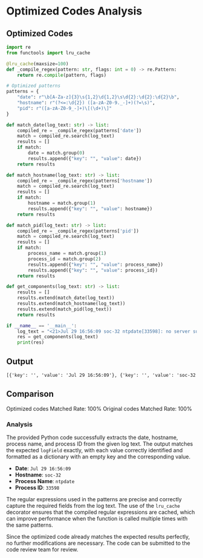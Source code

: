 # Optimized Codes Analysis
## Optimized Codes
```python
import re
from functools import lru_cache

@lru_cache(maxsize=100)
def _compile_regex(pattern: str, flags: int = 0) -> re.Pattern:
    return re.compile(pattern, flags)

# Optimized patterns
patterns = {
    "date": r"\b[A-Za-z]{3}\s{1,2}\d{1,2}\s\d{2}:\d{2}:\d{2}\b",
    "hostname": r"(?<=:\d{2}) ([a-zA-Z0-9._-]+)(?=\s)",
    "pid": r"([a-zA-Z0-9_-]+)\[(\d+)\]"
}

def match_date(log_text: str) -> list:
    compiled_re = _compile_regex(patterns['date'])
    match = compiled_re.search(log_text)
    results = []
    if match:
        date = match.group(0)
        results.append({"key": "", "value": date})
    return results

def match_hostname(log_text: str) -> list:
    compiled_re = _compile_regex(patterns['hostname'])
    match = compiled_re.search(log_text)
    results = []
    if match:
        hostname = match.group(1)
        results.append({"key": "", "value": hostname})
    return results

def match_pid(log_text: str) -> list:
    compiled_re = _compile_regex(patterns['pid'])
    match = compiled_re.search(log_text)
    results = []
    if match:
        process_name = match.group(1)
        process_id = match.group(2)
        results.append({"key": "", "value": process_name})
        results.append({"key": "", "value": process_id})
    return results

def get_components(log_text: str) -> list:
    results = []
    results.extend(match_date(log_text))
    results.extend(match_hostname(log_text))
    results.extend(match_pid(log_text))
    return results

if __name__ == '__main__':
    log_text = "<21>Jul 29 16:56:09 soc-32 ntpdate[33598]: no server suitable for synchronization found"
    res = get_components(log_text)
    print(res)
```

## Output
```txt
[{'key': '', 'value': 'Jul 29 16:56:09'}, {'key': '', 'value': 'soc-32'}, {'key': '', 'value': 'ntpdate'}, {'key': '', 'value': '33598'}]
```

## Comparison
Optimized codes Matched Rate: 100%
Original codes Matched Rate: 100%

### Analysis
The provided Python code successfully extracts the date, hostname, process name, and process ID from the given log text. The output matches the expected `logField` exactly, with each value correctly identified and formatted as a dictionary with an empty key and the corresponding value.

- **Date**: `Jul 29 16:56:09`
- **Hostname**: `soc-32`
- **Process Name**: `ntpdate`
- **Process ID**: `33598`

The regular expressions used in the patterns are precise and correctly capture the required fields from the log text. The use of the `lru_cache` decorator ensures that the compiled regular expressions are cached, which can improve performance when the function is called multiple times with the same patterns.

Since the optimized code already matches the expected results perfectly, no further modifications are necessary. The code can be submitted to the code review team for review.